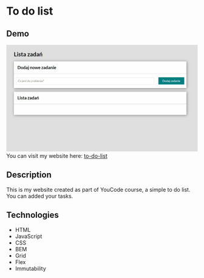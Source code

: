 # To do list
## Demo
![Animation](images/Animation.gif)
You can visit my website here: [to-do-list](https://angelikamallek.github.io/to-do-list/)
## Description
This is my website created as part of YouCode course, a simple to do list. You can added your tasks. 
## Technologies
- HTML
- JavaScript
- CSS
- BEM
- Grid
- Flex
- Immutability
